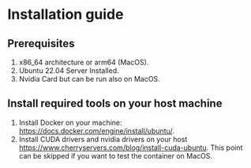 # Installation guide

## Prerequisites
1. x86_64 architecture or arm64 (MacOS).
1. Ubuntu 22.04 Server Installed.
1. Nvidia Card but can be run also on MacOS.

## Install required tools on your host machine
1. Install Docker on your machine: https://docs.docker.com/engine/install/ubuntu/.
1. Install CUDA drivers and nvidia drivers on your host https://www.cherryservers.com/blog/install-cuda-ubuntu. This point can be skipped if you want to test the container on MacOS.